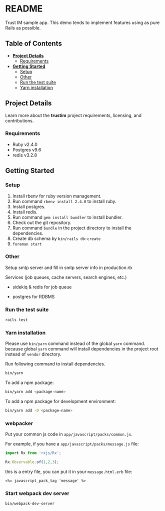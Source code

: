 # README

Trust IM sample app.
This demo tends to implement features using as pure Rails as possible.

## Table of Contents

* [**Project Details**](#project-details)
  * [Requirements](#requirements)
* [**Getting Started**](#getting-started)
  * [Setup](#setup)
  * [Other](#other)
  * [Run the test suite](#run-the-test-suite)
  * [Yarn installation](#yarn-installation)

## Project Details

Learn more about the **trustim** project requirements, licensing, and contributions.

### Requirements

- Ruby v2.4.0
- Postgres v9.6
- redis v3.2.8

## Getting Started

### Setup

1. Install rbenv for ruby version management.
2. Run command `rbenv install 2.4.0` to install ruby.
3. Install postgres.
4. Install redis.
5. Run command `gem install bundler` to install bundler.
6. Check out the git repository.
7. Run command `bundle` in the project directory to install the dependencies.
8. Create db schema by `bin/rails db:create`
9. `foreman start`

### Other

Setup smtp server and fill in smtp server info in production.rb

Services (job queues, cache servers, search engines, etc.)

- sidekiq & redis for job queue

- postgres for RDBMS

### Run the test suite

```bash
rails test
```

### Yarn installation

Please use `bin/yarn` command instead of the global `yarn` command.
because global `yarn` command will install dependencies in the project root
instead of `vendor` directory.

Run following command to install dependencies.

```bash
bin/yarn
```

To add a npm package:

```bash
bin/yarn add <package-name>
```

To add a npm package for development environment:

```bash
bin/yarn add -D <package-name>
```

### webpacker

Put your common js code in `app/javascript/packs/common.js`.

For example, if you have a `app/javascript/packs/message.js` file:

```js
import Rx from 'rxjs/Rx';

Rx.Observable.of(1,2,3);
```

this is a entry file, you can put it in your `message.html.erb` file:

`<%= javascript_pack_tag 'message' %>`

### Start webpack dev server

```bash
bin/webpack-dev-server
```
